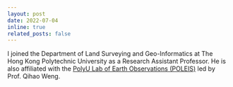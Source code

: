 ```yaml
---
layout: post
date: 2022-07-04
inline: true
related_posts: false
---
```


I joined the Department of Land Surveying and Geo-Informatics at The Hong Kong Polytechnic University as a Research Assistant Professor. He is also affiliated with the [PolyU Lab of Earth Observations (POLEIS)](https://weng-poleis.com/) led by Prof. Qihao Weng.

